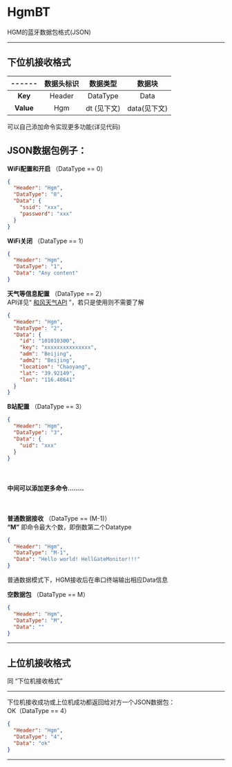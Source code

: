 # HgmBT

HGM的蓝牙数据包格式(JSON)

---

## 下位机接收格式

|------|数据头标识|数据类型    |数据块      |
|:----:|:-------:|:--------:|:----------:|
| __Key__|Header   |DataType  |Data        |
| __Value__|Hgm  |dt (见下文)|data(见下文)|

可以自己添加命令实现更多功能(详见代码)

## JSON数据包例子：

**WiFi配置和开启** （DataType == 0）

```json
{
  "Header": "Hgm",
  "DataType": "0",
  "Data": {
    "ssid": "xxx",
    "password": "xxx"
  }
}
```

**WiFi关闭** （DataType == 1）

```json
{
  "Header": "Hgm",
  "DataType": "1",
  "Data": "Any content"
}
```

**天气等信息配置** （DataType == 2）  
API详见“ [和风天气API](https://dev.qweather.com/docs/api/) ”，若只是使用则不需要了解

```json
{
  "Header": "Hgm",
  "DataType": "2",
  "Data": {
    "id": "101010300",
    "key": "xxxxxxxxxxxxxxx",
    "adm": "Beijing",
    "adm2": "Beijing",
    "location": "Chaoyang",
    "lat": "39.92149",
    "lon": "116.48641"
  }
}
```

**B站配置** （DataType == 3）

```json
{
  "Header": "Hgm",
  "DataType": "3",
  "Data": {
    "uid": "xxx"
  }
}
```

<br>

#### 中间可以添加更多命令........

<br>

**普通数据接收** （DataType == (M-1)）  
**“M”** 即命令最大个数，即倒数第二个Datatype

```json
{
  "Header": "Hgm",
  "DataType": "M-1",
  "Data": "Hello world! HellGateMonitor!!!"
}
```

普通数据模式下，HGM接收后在串口终端输出相应Data信息

**空数据包** （DataType == M）

```json
{
  "Header": "Hgm",
  "DataType": "M",
  "Data": ""
}
```

---

## 上位机接收格式

同 “下位机接收格式”

---

下位机接收成功或上位机成功都返回给对方一个JSON数据包：  
OK（DataType == 4）

```json
{
  "Header": "Hgm",
  "DataType": "4",
  "Data": "ok"
}
```

---




